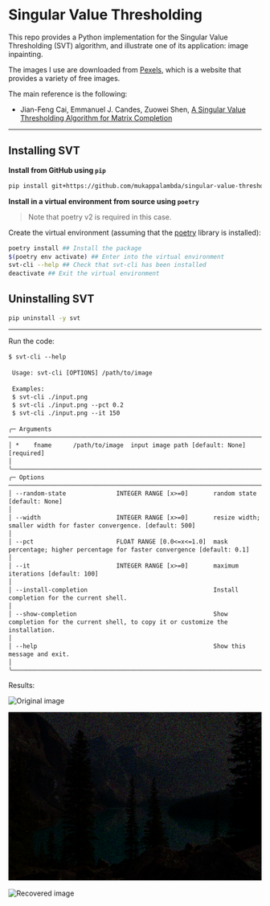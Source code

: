 # Singular Value Thresholding

This repo provides a Python implementation for the Singular Value Thresholding (SVT) algorithm, and illustrate one of its application: image inpainting.

The images I use are downloaded from [Pexels](https://www.pexels.com/), which is a website that provides a variety of free images.

The main reference is the following:

- Jian-Feng Cai, Emmanuel J. Candes, Zuowei Shen, [A Singular Value Thresholding Algorithm for Matrix Completion](https://arxiv.org/abs/0810.3286)

---

## Installing SVT

**Install from GitHub using `pip`**

```bash
pip install git+https://github.com/mukappalambda/singular-value-thresholding.git@main
```

**Install in a virtual environment from source using `poetry`**

> Note that poetry v2 is required in this case.

Create the virtual environment (assuming that the [poetry](https://github.com/python-poetry/poetry) library is installed):

```bash
poetry install ## Install the package
$(poetry env activate) ## Enter into the virtual environment
svt-cli --help ## Check that svt-cli has been installed
deactivate ## Exit the virtual environment
```

## Uninstalling SVT

```bash
pip uninstall -y svt
```

---

Run the code:

```console
$ svt-cli --help

 Usage: svt-cli [OPTIONS] /path/to/image

 Examples:
 $ svt-cli ./input.png
 $ svt-cli ./input.png --pct 0.2
 $ svt-cli ./input.png --it 150

╭─ Arguments ──────────────────────────────────────────────────────────────────────────────────────────────────────────────────────────────────────────────────────────────────────────────────────────────────╮
│ *    fname      /path/to/image  input image path [default: None] [required]                                                                                                                                  │
╰──────────────────────────────────────────────────────────────────────────────────────────────────────────────────────────────────────────────────────────────────────────────────────────────────────────────╯
╭─ Options ────────────────────────────────────────────────────────────────────────────────────────────────────────────────────────────────────────────────────────────────────────────────────────────────────╮
│ --random-state              INTEGER RANGE [x>=0]       random state [default: None]                                                                                                                          │
│ --width                     INTEGER RANGE [x>=0]       resize width; smaller width for faster convergence. [default: 500]                                                                                    │
│ --pct                       FLOAT RANGE [0.0<=x<=1.0]  mask percentage; higher percentage for faster convergence [default: 0.1]                                                                              │
│ --it                        INTEGER RANGE [x>=0]       maximum iterations [default: 100]                                                                                                                     │
│ --install-completion                                   Install completion for the current shell.                                                                                                             │
│ --show-completion                                      Show completion for the current shell, to copy it or customize the installation.                                                                      │
│ --help                                                 Show this message and exit.                                                                                                                           │
╰──────────────────────────────────────────────────────────────────────────────────────────────────────────────────────────────────────────────────────────────────────────────────────────────────────────────╯
```

Results:

![Original image](landscape.jpg?raw=true "Original image")

![Impaired image](assets/impaired.png?raw=true "Impaired image")

![Recovered image](assets/recovered.png?raw=true "Recovered image")
